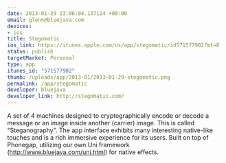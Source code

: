 ```yaml
--- 
date: 2013-01-29 23:06:04.137124 +00:00
email: glenn@bluejava.com
devices: 
- ios
title: Stegomatic
ios_link: https://itunes.apple.com/us/app/stegomatic/id571577902?mt=8
status: publish
targetMarket: Personal
type: app
itunes_id: "571577902"
thumb: /uploads/app/2013-01/2013-01-29-stegomatic.png
permalink: /app/stegomatic
developer: bluejava
developer_link: http://stegomatic.com/
---
```


A set of 4 machines designed to cryptographically encode or decode a message or an image inside another (carrier) image.  This is called "Steganography".  The app interface exhibits many interesting native-like touches and is a rich immersive experience for its users.  Built on top of Phonegap, utilizing our own Uni framework (http://www.bluejava.com/uni.html) for native effects.
